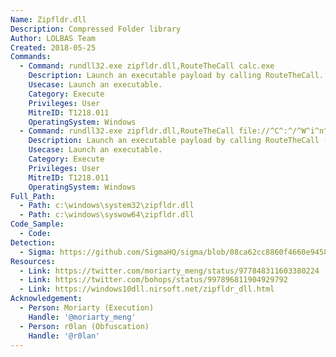```yaml
---
Name: Zipfldr.dll
Description: Compressed Folder library
Author: LOLBAS Team
Created: 2018-05-25
Commands:
  - Command: rundll32.exe zipfldr.dll,RouteTheCall calc.exe
    Description: Launch an executable payload by calling RouteTheCall.
    Usecase: Launch an executable.
    Category: Execute
    Privileges: User
    MitreID: T1218.011
    OperatingSystem: Windows
  - Command: rundll32.exe zipfldr.dll,RouteTheCall file://^C^:^/^W^i^n^d^o^w^s^/^s^y^s^t^e^m^3^2^/^c^a^l^c^.^e^x^e
    Description: Launch an executable payload by calling RouteTheCall (obfuscated).
    Usecase: Launch an executable.
    Category: Execute
    Privileges: User
    MitreID: T1218.011
    OperatingSystem: Windows
Full_Path:
  - Path: c:\windows\system32\zipfldr.dll
  - Path: c:\windows\syswow64\zipfldr.dll
Code_Sample:
  - Code:
Detection:
  - Sigma: https://github.com/SigmaHQ/sigma/blob/08ca62cc8860f4660e945805d0dd615ce75258c1/rules/windows/process_creation/win_susp_rundll32_activity.yml
Resources:
  - Link: https://twitter.com/moriarty_meng/status/977848311603380224
  - Link: https://twitter.com/bohops/status/997896811904929792
  - Link: https://windows10dll.nirsoft.net/zipfldr_dll.html
Acknowledgement:
  - Person: Moriarty (Execution)
    Handle: '@moriarty_meng'
  - Person: r0lan (Obfuscation)
    Handle: '@r0lan'
---
```

